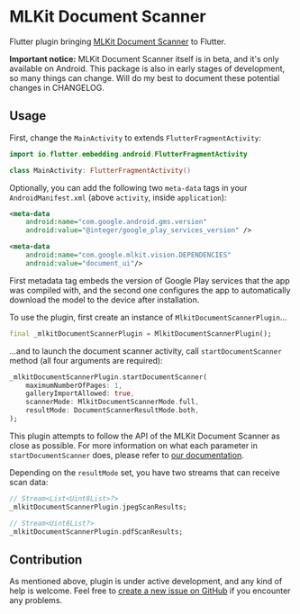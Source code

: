 # MLKit Document Scanner

Flutter plugin bringing [MLKit Document Scanner](https://developers.google.com/ml-kit/vision/doc-scanner)
to Flutter.

**Important notice:** MLKit Document Scanner itself is in beta, and it's only available on Android. This package is also in early stages of development, so many things can change. Will do my best to document these potential changes in CHANGELOG.

## Usage

First, change the `MainActivity` to extends `FlutterFragmentActivity`:

```kt
import io.flutter.embedding.android.FlutterFragmentActivity

class MainActivity: FlutterFragmentActivity()
```

Optionally, you can add the following two `meta-data` tags in your `AndroidManifest.xml` (above `activity`, inside `application`):

```xml
<meta-data
    android:name="com.google.android.gms.version"
    android:value="@integer/google_play_services_version" />

<meta-data
    android:name="com.google.mlkit.vision.DEPENDENCIES"
    android:value="document_ui"/>
```

First metadata tag embeds the version of Google Play services that the app was compiled with, and the second one configures the app to automatically download the model to the device after installation.

To use the plugin, first create an instance of `MlkitDocumentScannerPlugin`...

```dart
final _mlkitDocumentScannerPlugin = MlkitDocumentScannerPlugin();
```

...and to launch the document scanner activity, call `startDocumentScanner` method (all four arguments are required):

```dart
_mlkitDocumentScannerPlugin.startDocumentScanner(
    maximumNumberOfPages: 1,
    galleryImportAllowed: true,
    scannerMode: MlkitDocumentScannerMode.full,
    resultMode: DocumentScannerResultMode.both,
);
```

This plugin attempts to follow the API of the MLKit Document Scanner as close as possible. For more information on what each parameter in `startDocumentScanner` does, please refer to [our documentation](https://pub.dev/documentation/mlkit_document_scanner/latest/mlkit_document_scanner/MlkitDocumentScannerPlugin/startDocumentScanner.html).

Depending on the `resultMode` set, you have two streams that can receive scan data:

```dart
// Stream<List<Uint8List>?>
_mlkitDocumentScannerPlugin.jpegScanResults;

// Stream<Uint8List?>
_mlkitDocumentScannerPlugin.pdfScanResults;
```

## Contribution

As mentioned above, plugin is under active development, and any kind of help is welcome. Feel free to [create a new issue on GitHub](https://github.com/sunderee/mlkit-document-scanner/issues) if you encounter any problems.